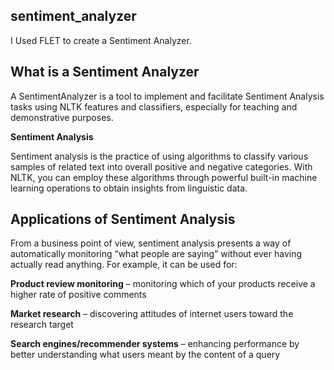 ## sentiment_analyzer
I Used FLET to create a Sentiment Analyzer.

## What is a Sentiment Analyzer
A SentimentAnalyzer is a tool to implement and facilitate Sentiment Analysis tasks using NLTK features and classifiers, especially for teaching and demonstrative purposes.

**Sentiment Analysis**

Sentiment analysis is the practice of using algorithms to classify various samples of related text into overall positive and negative categories. With NLTK, you can employ these algorithms through powerful built-in machine learning operations to obtain insights from linguistic data.
## Applications of Sentiment Analysis
From a business point of view, sentiment analysis presents a way of automatically monitoring “what people are saying” without ever having actually read anything. For example, it can be used for:

**Product review monitoring** – monitoring which of your products receive a higher rate of positive comments

**Market research** – discovering attitudes of internet users toward the research target

**Search engines/recommender systems** – enhancing performance by better understanding what users meant by the content of a query


